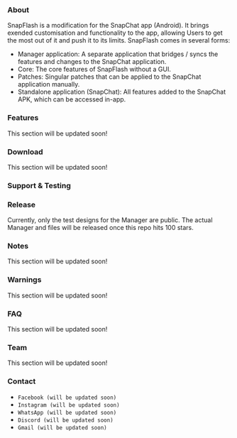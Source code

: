 ### About
SnapFlash is a modification for the SnapChat app (Android). It brings exended customisation and functionality to the app, allowing Users to get the most out of it and push it to its limits. SnapFlash comes in several forms:

- Manager application: A separate application that bridges / syncs the features and changes to the SnapChat application.
- Core: The core features of SnapFlash without a GUI.
- Patches: Singular patches that can be applied to the SnapChat application manually.
- Standalone application (SnapChat): All features added to the SnapChat APK, which can be accessed in-app.

### Features
This section will be updated soon!

### Download
This section will be updated soon!

### Support & Testing

### Release
Currently, only the test designs for the Manager are public. The actual Manager and files will be released once this repo hits 100 stars.

### Notes
This section will be updated soon!

### Warnings
This section will be updated soon!

### FAQ
This section will be updated soon!

### Team
This section will be updated soon!

### Contact
- `Facebook (will be updated soon)`
- `Instagram (will be updated soon)`
- `WhatsApp (will be updated soon)`
- `Discord (will be updated soon)`
- `Gmail (will be updated soon)`
